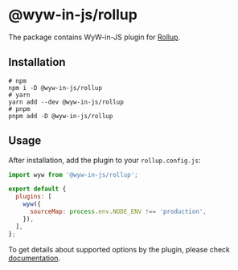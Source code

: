 # @wyw-in-js/rollup

The package contains WyW-in-JS plugin for [Rollup](https://rollupjs.org/).

## Installation

```shell
# npm
npm i -D @wyw-in-js/rollup
# yarn
yarn add --dev @wyw-in-js/rollup
# pnpm
pnpm add -D @wyw-in-js/rollup
```

## Usage

After installation, add the plugin to your `rollup.config.js`:

```js
import wyw from '@wyw-in-js/rollup';

export default {
  plugins: [
    wyw({
      sourceMap: process.env.NODE_ENV !== 'production',
    }),
  ],
};
```

To get details about supported options by the plugin, please check [documentation](https://wyw-in-js.dev/bundlers/rollup).
